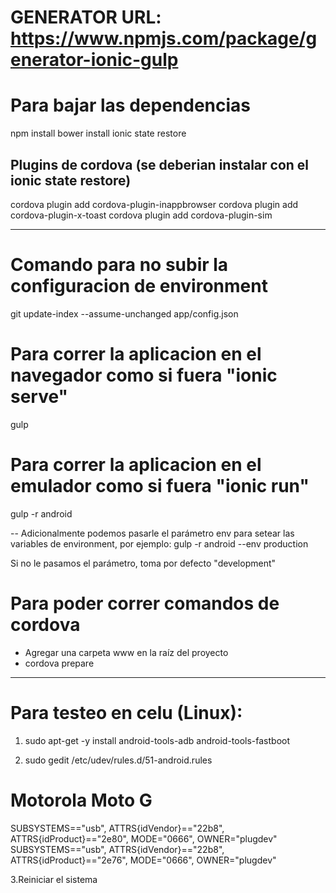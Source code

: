 # GENERATOR URL: https://www.npmjs.com/package/generator-ionic-gulp

# Para bajar las dependencias
npm install
bower install
ionic state restore

## Plugins de cordova (se deberian instalar con el ionic state restore)
cordova plugin add cordova-plugin-inappbrowser
cordova plugin add cordova-plugin-x-toast
cordova plugin add cordova-plugin-sim

--- 

# Comando para no subir la configuracion de environment
git update-index --assume-unchanged app/config.json

# Para correr la aplicacion en el navegador como si fuera "ionic serve"
gulp

# Para correr la aplicacion en el emulador como si fuera "ionic run"
gulp -r android

-- Adicionalmente podemos pasarle el parámetro env para setear las variables de environment, por ejemplo:
gulp -r android --env production

Si no le pasamos el parámetro, toma por defecto "development"

# Para poder correr comandos de cordova
- Agregar una carpeta www en la raíz del proyecto
- cordova prepare

---

# Para testeo en celu (Linux):
1. sudo apt-get -y install android-tools-adb android-tools-fastboot

2. sudo gedit /etc/udev/rules.d/51-android.rules
# Motorola Moto G 
SUBSYSTEMS=="usb", ATTRS{idVendor}=="22b8", ATTRS{idProduct}=="2e80", MODE="0666", OWNER="plugdev" 
SUBSYSTEMS=="usb", ATTRS{idVendor}=="22b8", ATTRS{idProduct}=="2e76", MODE="0666", OWNER="plugdev"

3.Reiniciar el sistema